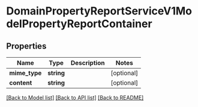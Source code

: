 # DomainPropertyReportServiceV1ModelPropertyReportContainer

## Properties
Name | Type | Description | Notes
------------ | ------------- | ------------- | -------------
**mime_type** | **string** |  | [optional] 
**content** | **string** |  | [optional] 

[[Back to Model list]](../../README.md#documentation-for-models) [[Back to API list]](../../README.md#documentation-for-api-endpoints) [[Back to README]](../../README.md)

